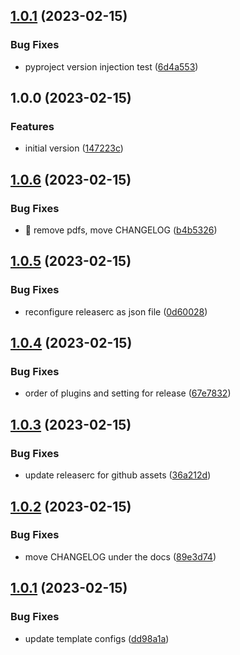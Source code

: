 ## [1.0.1](https://github.com/entelecheia/jupyter-book-template/compare/v1.0.0...v1.0.1) (2023-02-15)


### Bug Fixes

* pyproject version injection test ([6d4a553](https://github.com/entelecheia/jupyter-book-template/commit/6d4a553bc427d247b8bce00098eb6ad3b10a9cc0))

## 1.0.0 (2023-02-15)


### Features

* initial version ([147223c](https://github.com/entelecheia/jupyter-book-template/commit/147223c71d3bc9ae2dba472043ee3153b1657e27))

## [1.0.6](https://github.com/entelecheia/base-template/compare/v1.0.5...v1.0.6) (2023-02-15)


### Bug Fixes

* :art: remove pdfs, move CHANGELOG ([b4b5326](https://github.com/entelecheia/base-template/commit/b4b5326784fe62e97f1ad136c500bd036329b86e))

## [1.0.5](https://github.com/entelecheia/base-template/compare/v1.0.4...v1.0.5) (2023-02-15)

### Bug Fixes

- reconfigure releaserc as json file ([0d60028](https://github.com/entelecheia/base-template/commit/0d60028ffd1ce3213c121257175c4588614caf65))

## [1.0.4](https://github.com/entelecheia/base-template/compare/v1.0.3...v1.0.4) (2023-02-15)

### Bug Fixes

- order of plugins and setting for release ([67e7832](https://github.com/entelecheia/base-template/commit/67e78324b9c287798519466ca351da2207b41695))

## [1.0.3](https://github.com/entelecheia/base-template/compare/v1.0.2...v1.0.3) (2023-02-15)

### Bug Fixes

- update releaserc for github assets ([36a212d](https://github.com/entelecheia/base-template/commit/36a212dc64fb968807d4e6453abaff7ecb1ba25d))

## [1.0.2](https://github.com/entelecheia/base-template/compare/v1.0.1...v1.0.2) (2023-02-15)

### Bug Fixes

- move CHANGELOG under the docs ([89e3d74](https://github.com/entelecheia/base-template/commit/89e3d7498fb5804c9ea25600fac9a6c46476bd63))

## [1.0.1](https://github.com/entelecheia/base-template/compare/v1.0.0...v1.0.1) (2023-02-15)

### Bug Fixes

- update template configs ([dd98a1a](https://github.com/entelecheia/base-template/commit/dd98a1aeb9b0e4edb24fe141a885060a595cd622))
